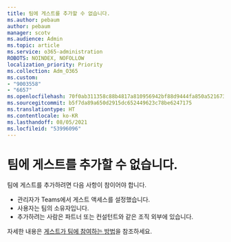 ```yaml
---
title: 팀에 게스트를 추가할 수 없습니다.
ms.author: pebaum
author: pebaum
manager: scotv
ms.audience: Admin
ms.topic: article
ms.service: o365-administration
ROBOTS: NOINDEX, NOFOLLOW
localization_priority: Priority
ms.collection: Adm_O365
ms.custom:
- "9003558"
- "6657"
ms.openlocfilehash: 70f0ab311358c88b4817a810956942bf88d9444fa850a5216736eb657189d5a5
ms.sourcegitcommit: b5f7da89a650d2915dc652449623c78be6247175
ms.translationtype: HT
ms.contentlocale: ko-KR
ms.lasthandoff: 08/05/2021
ms.locfileid: "53996096"
---
```

# <a name="cant-add-guests-to-a-team"></a>팀에 게스트를 추가할 수 없습니다.

팀에 게스트를 추가하려면 다음 사항이 참이어야 합니다.  

- 관리자가 Teams에서 게스트 액세스를 설정했습니다.
- 사용자는 팀의 소유자입니다.
- 추가하려는 사람은 파트너 또는 컨설턴트와 같은 조직 외부에 있습니다.

자세한 내용은 [게스트가 팀에 참여하는 방법](https://docs.microsoft.com/MicrosoftTeams/guest-joins)을 참조하세요.